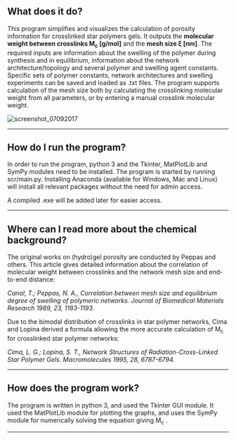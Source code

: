 ﻿What does it do?
-------------
This program simplifies and visualizes the calculation of porosity information for crosslinked star polymers gels. It outputs the **molecular weight between crosslinks M<sub>c</sub> [g/mol]** and the **mesh size &xi; [nm]**. The required inputs are information about the swelling of the polymer during synthesis and in equilibrium, information about the network architecture/topology and several polymer and swelling agent constants. Specific sets of polymer constants, network architectures and swelling experiments can be saved and loaded as .txt files. The program supports calculation of the mesh size both by calculating the crosslinking molecular weight from all parameters, or by entering a manual crosslink molecular weight. 

![screenshot_07092017](https://user-images.githubusercontent.com/14539781/30180298-bb5ec534-940f-11e7-917a-18d0d26bdd84.jpg)

----------
How do I run the program?
-------------
In order to run the program, python 3 and the Tkinter, MatPlotLib and SymPy modules need to be installed. The program is started by running scr/main.py.  Installing Anaconda (available for Windows, Mac and Linux) will install all relevant packages without the need for admin access.

A compiled .exe will be added later for easier access.

----------
Where can I read more about the chemical background?
-------------
The original works on (hydro)gel porosity are conducted by Peppas and others. This article gives detailed information about the correlation of molecular weight between crosslinks and the network mesh size and end-to-end distance:

*Canal, T.; Peppas, N. A., Correlation between mesh size and equilibrium degree of swelling of polymeric networks. Journal of Biomedical Materials Research 1989, 23, 1183-1193.*

Due to the bimodal distribution of crosslinks in star polymer networks, Cima and Lopina derived a formula allowing the more accurate calculation of M<sub>c</sub> for crosslinked star polymer networks:

*Cima, L. G.; Lopina, S. T., Network Structures of Radiation-Cross-Linked Star Polymer Gels. Macromolecules 1995, 28, 6787-6794.*

----------
How does the program work?
-------------
The program is written in python 3, and used the Tkinter GUI module. It used the MatPlotLib module for plotting the graphs, and uses the SymPy module for numerically solving the equation giving M<sub>c</sub> .

----------
